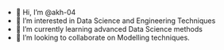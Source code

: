 - 👋 Hi, I’m @akh-04
- 👀 I’m interested in Data Science and Engineering Techniques
- 🌱 I’m currently learning advanced Data Science methods
- 💞️ I’m looking to collaborate on Modelling techniques.

<!---
akh-04/akh-04 is a ✨ special ✨ repository because its `README.md` (this file) appears on your GitHub profile.
You can click the Preview link to take a look at your changes.
--->
